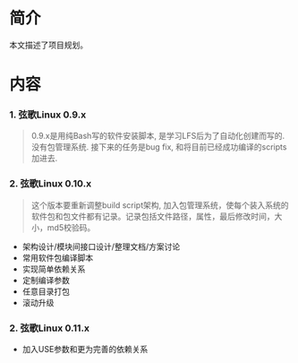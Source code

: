 # 简介 #

本文描述了项目规划。


# 内容 #

### 1. 弦歌Linux 0.9.x ###

> 0.9.x是用纯Bash写的软件安装脚本, 是学习LFS后为了自动化创建而写的. 没有包管理系统. 接下来的任务是bug fix, 和将目前已经成功编译的scripts 加进去.

### 2. 弦歌Linux 0.10.x ###

> 这个版本要重新调整build script架构, 加入包管理系统，使每个装入系统的软件包和包文件都有记录。记录包括文件路径，属性，最后修改时间，大小，md5校验码。
  * 架构设计/模块间接口设计/整理文档/方案讨论
  * 常用软件包编译脚本
  * 实现简单依赖关系
  * 定制编译参数
  * 任意目录打包
  * 滚动升级

### 2. 弦歌Linux 0.11.x ###
  * 加入USE参数和更为完善的依赖关系



